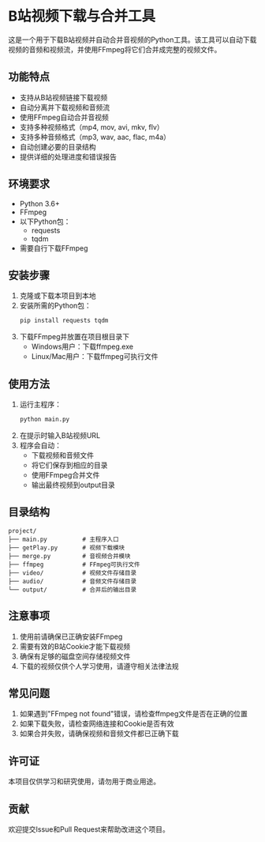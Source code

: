 # B站视频下载与合并工具

这是一个用于下载B站视频并自动合并音视频的Python工具。该工具可以自动下载视频的音频和视频流，并使用FFmpeg将它们合并成完整的视频文件。

## 功能特点

- 支持从B站视频链接下载视频
- 自动分离并下载视频和音频流
- 使用FFmpeg自动合并音视频
- 支持多种视频格式（mp4, mov, avi, mkv, flv）
- 支持多种音频格式（mp3, wav, aac, flac, m4a）
- 自动创建必要的目录结构
- 提供详细的处理进度和错误报告

## 环境要求

- Python 3.6+
- FFmpeg
- 以下Python包：
  - requests
  - tqdm
- 需要自行下载FFmpeg
## 安装步骤

1. 克隆或下载本项目到本地
2. 安装所需的Python包：
   ```bash
   pip install requests tqdm
   ```
3. 下载FFmpeg并放置在项目根目录下
   - Windows用户：下载ffmpeg.exe
   - Linux/Mac用户：下载ffmpeg可执行文件

## 使用方法

1. 运行主程序：
   ```bash
   python main.py
   ```
2. 在提示时输入B站视频URL
3. 程序会自动：
   - 下载视频和音频文件
   - 将它们保存到相应的目录
   - 使用FFmpeg合并文件
   - 输出最终视频到output目录

## 目录结构

```
project/
├── main.py          # 主程序入口
├── getPlay.py       # 视频下载模块
├── merge.py         # 音视频合并模块
├── ffmpeg           # FFmpeg可执行文件
├── video/           # 视频文件存储目录
├── audio/           # 音频文件存储目录
└── output/          # 合并后的输出目录
```

## 注意事项

1. 使用前请确保已正确安装FFmpeg
2. 需要有效的B站Cookie才能下载视频
3. 确保有足够的磁盘空间存储视频文件
4. 下载的视频仅供个人学习使用，请遵守相关法律法规

## 常见问题

1. 如果遇到"FFmpeg not found"错误，请检查ffmpeg文件是否在正确的位置
2. 如果下载失败，请检查网络连接和Cookie是否有效
3. 如果合并失败，请确保视频和音频文件都已正确下载

## 许可证

本项目仅供学习和研究使用，请勿用于商业用途。

## 贡献

欢迎提交Issue和Pull Request来帮助改进这个项目。 
